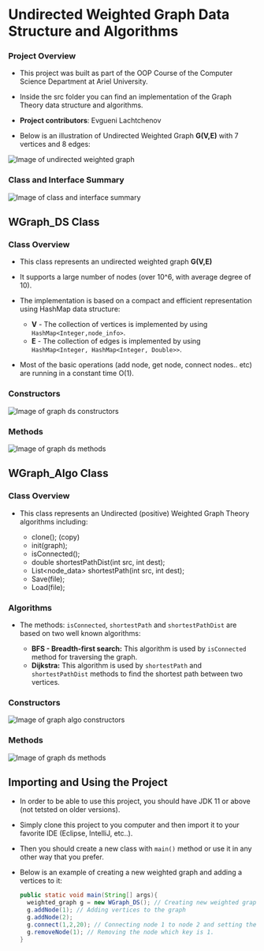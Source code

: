 # Undirected Weighted Graph Data Structure and Algorithms
### Project Overview

- This project was built as part of the OOP Course of the Computer Science Department at Ariel University.

- Inside the src folder you can find an implementation of the Graph Theory data structure and algorithms.

- **Project contributors**: Evgueni Lachtchenov

- Below is an illustration of Undirected Weighted Graph **G(V,E)** with 7 vertices and 8 edges:

![Image of undirected weighted graph](https://github.com/yevgenyl/JAVA_OOP_Weighted_Graph/blob/master/res/graph_image.png?raw=true)

### Class and Interface Summary
![Image of class and interface summary](https://github.com/yevgenyl/JAVA_OOP_Weighted_Graph/blob/master/res/package_ex1_content.png?raw=true)

## WGraph_DS Class

### Class Overview
- This class represents an undirected weighted graph **G(V,E)**

- It supports a large number of nodes (over 10^6, with average degree of 10).

- The implementation is based on a compact and efficient representation using HashMap data structure:

  - **V** - The collection of vertices is implemented by using `HashMap<Integer,node_info>`.
  - **E** - The collection of edges is implemented by using `HashMap<Integer, HashMap<Integer, Double>>`.

- Most of the basic operations (add node, get node, connect nodes.. etc) are running in a constant time O(1).

### Constructors
![Image of graph ds constructors](https://github.com/yevgenyl/JAVA_OOP_Weighted_Graph/blob/master/res/WGraph_DS_Constructors.png?raw=true)
### Methods
![Image of graph ds methods](https://github.com/yevgenyl/JAVA_OOP_Weighted_Graph/blob/master/res/WGraph_DS_Methods.png?raw=true)

## WGraph_Algo Class

### Class Overview
- This class represents an Undirected (positive) Weighted Graph Theory algorithms including:

  - clone(); (copy)
  - init(graph);
  - isConnected();
  - double shortestPathDist(int src, int dest);
  - List<node_data> shortestPath(int src, int dest);
  - Save(file);
  - Load(file);

### Algorithms
- The methods: `isConnected`, `shortestPath` and `shortestPathDist` are based on two well known algorithms:

  - **BFS - Breadth-first search:** This algorithm is used by `isConnected` method for traversing the graph.
  - **Dijkstra:** This algorithm is used by `shortestPath` and `shortestPathDist` methods to find the shortest path between two vertices.

### Constructors
![Image of graph algo constructors](https://github.com/yevgenyl/JAVA_OOP_Weighted_Graph/blob/master/res/WGraph_Algo_Constructors.png?raw=true)
### Methods
![Image of graph ds methods](https://github.com/yevgenyl/JAVA_OOP_Weighted_Graph/blob/master/res/WGraph_Algo_Methods.png?raw=true)

## Importing and Using the Project
- In order to be able to use this project, you should have JDK 11 or above (not tetsted on older versions).

- Simply clone this project to you computer and then import it to your favorite IDE (Eclipse, IntelliJ, etc..).

- Then you should create a new class with `main()` method or use it in any other way that you prefer.

- Below is an example of creating a new weighted graph and adding a vertices to it:
  ```java
  public static void main(String[] args){
    weighted_graph g = new WGraph_DS(); // Creating new weighted graph
    g.addNode(1); // Adding vertices to the graph
    g.addNode(2);
    g.connect(1,2,20); // Connecting node 1 to node 2 and setting the weight to 20.
    g.removeNode(1); // Removing the node which key is 1.
  }
  ```
  
